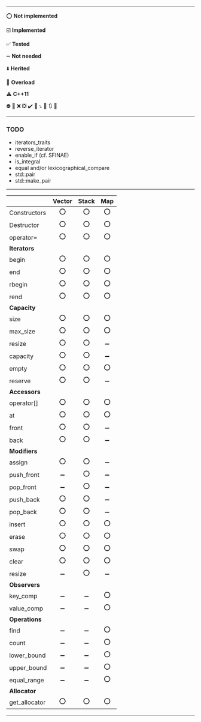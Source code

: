 ___

:o:
__Not implemented__

:ballot_box_with_check:
__Implemented__

:white_check_mark:
__Tested__

:heavy_minus_sign:
__Not needed__

:arrow_down:
__Herited__

:repeat:
__Overload__

:warning:
__C++11__

:no_entry: :no_entry_sign: :x: :negative_squared_cross_mark: :heavy_check_mark: :arrow_down_small: :arrow_heading_down: :repeat_one: :arrows_clockwise: :arrows_counterclockwise:

___

### TODO

- iterators_traits
- reverse_iterator
- enable_if (cf. SFINAE)
- is_integral
- equal and/or lexicographical_compare
- std::pair
- std::make_pair

___


|                |       Vector       |       Stack        |         Map        |
|----------------|:------------------:|:------------------:|:------------------:|
|  Constructors  |                :o: |                :o: |                :o: |
|  Destructor    |                :o: |                :o: |                :o: |
|  operator=     |                :o: |                :o: |                :o: |
| __Iterators__  |                    |                    |                    |
|  begin         |                :o: |                :o: |                :o: |
|  end           |                :o: |                :o: |                :o: |
|  rbegin        |                :o: |                :o: |                :o: |
|  rend          |                :o: |                :o: |                :o: |
| __Capacity__   |                    |                    |                    |
|  size          |                :o: |                :o: |                :o: |
|  max_size      |                :o: |                :o: |                :o: |
|  resize        |                :o: |                :o: | :heavy_minus_sign: |
|  capacity      |                :o: |                :o: | :heavy_minus_sign: |
|  empty         |                :o: |                :o: |                :o: |
|  reserve       |                :o: |                :o: | :heavy_minus_sign: |
| __Accessors__  |                    |                    |                    |
|  operator[]    |                :o: |                :o: |                :o: |
|  at            |                :o: |                :o: |                :o: |
|  front         |                :o: |                :o: | :heavy_minus_sign: |
|  back          |                :o: |                :o: | :heavy_minus_sign: |
| __Modifiers__  |                    |                    |                    |
|  assign        |                :o: |                :o: | :heavy_minus_sign: |
|  push_front    | :heavy_minus_sign: |                :o: | :heavy_minus_sign: |
|  pop_front     | :heavy_minus_sign: |                :o: | :heavy_minus_sign: |
|  push_back     |                :o: |                :o: | :heavy_minus_sign: |
|  pop_back      |                :o: |                :o: | :heavy_minus_sign: |
|  insert        |                :o: |                :o: |                :o: |
|  erase         |                :o: |                :o: |                :o: |
|  swap          |                :o: |                :o: |                :o: |
|  clear         |                :o: |                :o: |                :o: |
|  resize        | :heavy_minus_sign: |                :o: | :heavy_minus_sign: |
| __Observers__  |                    |                    |                    |
|  key_comp      | :heavy_minus_sign: | :heavy_minus_sign: |                :o: |
|  value_comp    | :heavy_minus_sign: | :heavy_minus_sign: |                :o: |
| __Operations__ |                    |                    |                    |
|  find          | :heavy_minus_sign: | :heavy_minus_sign: |                :o: |
|  count         | :heavy_minus_sign: | :heavy_minus_sign: |                :o: |
|  lower_bound   | :heavy_minus_sign: | :heavy_minus_sign: |                :o: |
|  upper_bound   | :heavy_minus_sign: | :heavy_minus_sign: |                :o: |
|  equal_range   | :heavy_minus_sign: | :heavy_minus_sign: |                :o: |
| __Allocator__  |                    |                    |                    |
| get_allocator  |                :o: |                :o: |                :o: |

___
